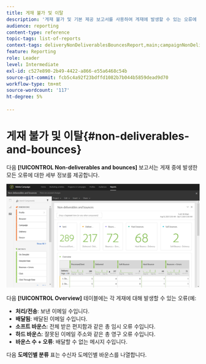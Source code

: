 ```yaml
---
title: 게재 불가 및 이탈
description: '게재 불가 및 기본 제공 보고서를 사용하여 게재에 발생할 수 있는 오류에 대해 알아봅니다. '
audience: reporting
content-type: reference
topic-tags: list-of-reports
context-tags: deliveryNonDeliverablesBouncesReport,main;campaignNonDeliverablesBouncesReport,main;programNonDeliverablesBouncesReport,main
feature: Reporting
role: Leader
level: Intermediate
exl-id: c527e890-2b49-4422-a866-e55a6468c54b
source-git-commit: fcb5c4a92f23bdffd1082b7b044b5859dead9d70
workflow-type: tm+mt
source-wordcount: '117'
ht-degree: 5%

---
```


# 게재 불가 및 이탈{#non-deliverables-and-bounces}

다음 **[!UICONTROL Non-deliverables and bounces]** 보고서는 게재 중에 발생한 모든 오류에 대한 세부 정보를 제공합니다.

![](assets/delivery_reports_7.png)

다음 **[!UICONTROL Overview]** 테이블에는 각 게재에 대해 발생할 수 있는 오류(예:

* **처리/전송**: 보낸 이메일 수입니다.
* **배달됨**: 배달된 이메일 수입니다.
* **소프트 바운스**: 전체 받은 편지함과 같은 총 임시 오류 수입니다.
* **하드 바운스**: 잘못된 이메일 주소와 같은 총 영구 오류 수입니다.
* **바운스 수 + 오류**: 배달할 수 없는 메시지 수입니다.

다음 **도메인별 분류** 표는 수신자 도메인별 바운스를 나열합니다.

